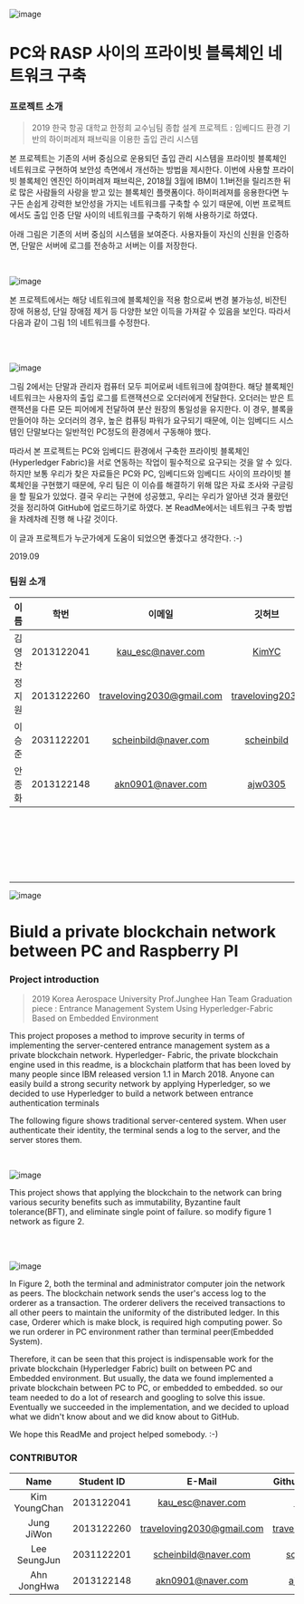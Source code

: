 ![image](https://user-images.githubusercontent.com/40852277/63410270-e4a37200-c42d-11e9-934a-b7445aa4daa4.png)

# PC와 RASP 사이의 프라이빗 블록체인 네트워크 구축

### 프로젝트 소개

>2019 한국 항공 대학교 한정희 교수님팀 종합 설계 프로젝트 : 임베디드 환경 기반의 하이퍼레져 패브릭을 이용한 출입 관리 시스템

 본 프로젝트는 기존의 서버 중심으로 운용되던 출입 관리 시스템을 프라이빗 블록체인 네트워크로 구현하여 보안성 측면에서 개선하는 방법을 제시한다. 이번에 사용할 프라이빗 블록체인 엔진인 하이퍼레져 패브릭은, 2018월 3월에 IBM이 1.1버전을 릴리즈한 뒤로 많은 사람들의 사랑을 받고 있는 블록체인 플랫폼이다. 하이퍼레져를 응용한다면 누구든 손쉽게 강력한 보안성을 가지는 네트워크를 구축할 수 있기 때문에, 이번 프로젝트에서도 출입 인증 단말 사이의 네트워크를 구축하기 위해 사용하기로 하였다.

아래 그림은 기존의 서버 중심의 시스템을 보여준다. 사용자들이 자신의 신원을 인증하면, 단말은 서버에 로그를 전송하고 서버는 이를 저장한다.

<br>

![image](https://user-images.githubusercontent.com/40852277/63421925-630b0e80-c444-11e9-9abf-914b08d54112.png)

본 프로젝트에서는 해당 네트워크에 블록체인을 적용 함으로써 변경 불가능성, 비잔틴 장애 허용성, 단일 장애점 제거 등 다양한 보안 이득을 가져갈 수 있음을 보인다. 따라서 다음과 같이 그림 1의 네트워크를 수정한다.

<br><br>

![image](https://user-images.githubusercontent.com/40852277/63649950-5148a480-c77f-11e9-8de2-5a144ec8597d.png)

그림 2에서는 단말과 관리자 컴퓨터 모두 피어로써 네트워크에 참여한다. 해당 블록체인 네트워크는 사용자의 출입 로그를 트랜잭션으로 오더러에게 전달한다. 오더러는 받은 트랜잭션을 다른 모든 피어에게 전달하여 분산 원장의 통일성을 유지한다. 이 경우, 블록을 만들어야 하는 오더러의 경우, 높은 컴퓨팅 파워가 요구되기 때문에, 이는 임베디드 시스템인 단말보다는 일반적인 PC정도의 환경에서 구동해야 했다.

따라서 본 프로젝트는 PC와 임베디드 환경에서 구축한 프라이빗 블록체인(Hyperledger Fabric)을 서로 연동하는 작업이 필수적으로 요구되는 것을 알 수 있다. 하지만 보통 우리가 찾은 자료들은 PC와 PC, 임베디드와 임베디드 사이의 프라이빗 블록체인을 구현했기 때문에, 우리 팀은 이 이슈를 해결하기 위해 많은 자료 조사와 구글링을 할 필요가 있었다. 결국 우리는 구현에 성공했고, 우리는 우리가 알아낸 것과 몰랐던 것을 정리하여 GitHub에 업로드하기로 하였다. 본 ReadMe에서는 네트워크 구축 방법을 차례차례 진행 해 나갈 것이다.

이 글과 프로젝트가 누군가에게 도움이 되었으면 좋겠다고 생각한다. :-)

2019.09

### 팀원 소개
| 이름 | 학번 | 이메일 | 깃허브 |
|:---:|:---:|:---:|:----:|
| 김영찬 | 2013122041 | kau_esc@naver.com | [KimYC](https://github.com/KimYC1223) |
| 정지원 | 2013122260 | traveloving2030@gmail.com | [traveloving2030](https://github.com/traveloving2030) |
| 이승준 | 2031122201 | scheinbild@naver.com | [scheinbild](https://github.com/scheinbild) |
| 안종화 | 2013122148  | akn0901@naver.com | [ajw0305](https://github.com/ajw0305) |

<br><br><br><br><br><br>

---

![image](https://user-images.githubusercontent.com/40852277/63410197-b0c84c80-c42d-11e9-8aea-c5a1fd892256.png)


# Biuld a private blockchain network between PC and Raspberry PI

### Project introduction

> 2019 Korea Aerospace University Prof.Junghee Han Team Graduation piece : Entrance Management System Using Hyperledger-Fabric Based on Embedded Environment

 This project proposes a method to improve security in terms of implementing the server-centered entrance management system as a private blockchain network. Hyperledger- Fabric, the private blockchain engine used in this readme, is a blockchain platform that has been loved by many people since IBM released version 1.1 in March 2018. Anyone can easily build a strong security network by applying Hyperledger, so we decided to use Hyperledger to build a network between entrance authentication terminals

The following figure shows traditional server-centered system. When user authenticate their identity,  the terminal sends a log to the server, and the server stores them.

<br>

![image](https://user-images.githubusercontent.com/40852277/63421911-5f778780-c444-11e9-9525-5f90640647e3.png)

This project shows that applying the blockchain to the network can bring various security benefits such as immutability, Byzantine fault tolerance(BFT), and eliminate single point of failure. so modify figure 1 network as figure 2.

<br><br>

![image](https://user-images.githubusercontent.com/40852277/63649971-76d5ae00-c77f-11e9-99ab-1ff3fcda2c5c.png)

In Figure 2, both the terminal and administrator computer join the network as peers. The blockchain network sends the user's access log to the orderer as a transaction. The orderer delivers the received transactions to all other peers to maintain the uniformity of the distributed ledger. In this case, Orderer which is make block, is required high computing power. So we run orderer in PC environment rather than terminal peer(Embedded System).

Therefore, it can be seen that this project is indispensable work for the private blockchain (Hyperledger Fabric) built on between PC and Embedded environment. But usually, the data we found implemented a private blockchain between PC to PC, or embedded to embedded. so our team needed to do a lot of research and googling to solve this issue. Eventually we succeeded in the implementation, and we decided to upload what we didn't know about and we did know about to GitHub.

We hope this ReadMe and project helped somebody. :-)

### CONTRIBUTOR

| Name | Student ID | E-Mail | Github Account |
|:---:|:---:|:---:|:----:|
| Kim YoungChan | 2013122041 | kau_esc@naver.com | [KimYC](https://github.com/KimYC1223) |
| Jung JiWon | 2013122260 | traveloving2030@gmail.com | [traveloving2030](https://github.com/traveloving2030) |
| Lee SeungJun | 2031122201 | scheinbild@naver.com | [scheinbild](https://github.com/scheinbild) |
| Ahn JongHwa | 2013122148 | akn0901@naver.com | [ajw0305](https://github.com/ajw0305) |
